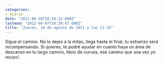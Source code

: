 ```yaml
---
categories:
- diario
date: "2011-08-18T10:19:32.000Z"
lastmod: "2012-04-07T18:39:47.000Z"
title: "Jueves, 18 de agosto de 2011 a las 11:19"
---
```


Sigue el camino. No lo dejes a la mitas, llega hasta el final, tu esfuerzo será recompensando. Si quieres, te podré ayudar en cuanto haya un área de descanso en tu largo camino, lleno de curvas, ese camino que una vez yo recorrí­.